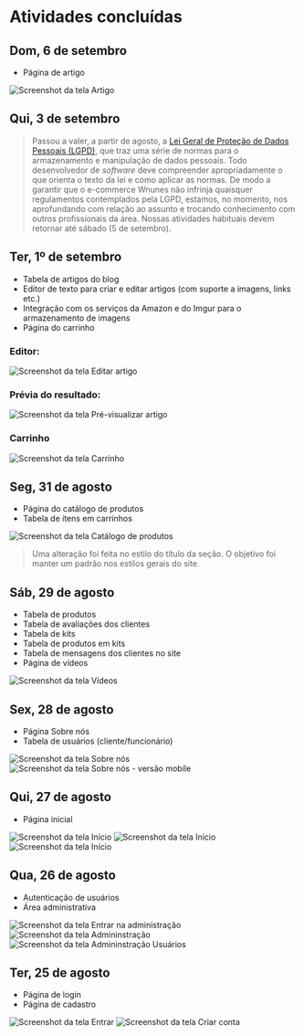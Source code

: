 # Atividades concluídas

## Dom, 6 de setembro

- Página de artigo

![Screenshot da tela Artigo](https://i.imgur.com/1liGmKa.png)

## Qui, 3 de setembro

>Passou a valer, a partir de agosto, a [Lei Geral de Proteção de Dados Pessoais (LGPD)](http://www.planalto.gov.br/ccivil_03/_Ato2015-2018/2018/Lei/L13709.htm), que traz uma série de normas para o armazenamento e manipulação de dados pessoais. Todo desenvolvedor de _software_ deve compreender apropriadamente o que orienta o texto da lei e como aplicar as normas. De modo a garantir que o e-commerce Wnunes não infrinja quaisquer regulamentos contemplados pela LGPD, estamos, no momento, nos aprofundando com relação ao assunto e trocando conhecimento com outros profissionais da área. Nossas atividades habituais devem retornar até sábado (5 de setembro).

## Ter, 1º de setembro

- Tabela de artigos do blog
- Editor de texto para criar e editar artigos (com suporte a imagens, links etc.)
- Integração com os serviços da Amazon e do Imgur para o armazenamento de imagens
- Página do carrinho

### Editor:

![Screenshot da tela Editar artigo](https://i.imgur.com/BChDyNi.png)

### Prévia do resultado:

![Screenshot da tela Pré-visualizar artigo](https://i.imgur.com/eFQr7mn.png)

### Carrinho

![Screenshot da tela Carrinho](https://i.imgur.com/zYFVw7S.png)

## Seg, 31 de agosto

- Página do catálogo de produtos
- Tabela de ítens em carrinhos

![Screenshot da tela Catálogo de produtos](https://i.imgur.com/BecQ9MA.png)

>Uma alteração foi feita no estilo do título da seção. O objetivo foi manter um padrão nos estilos gerais do site.

## Sáb, 29 de agosto

- Tabela de produtos
- Tabela de avaliações dos clientes
- Tabela de kits
- Tabela de produtos em kits
- Tabela de mensagens dos clientes no site
- Página de vídeos

![Screenshot da tela Vídeos](https://i.imgur.com/yyF2QK0.png)

## Sex, 28 de agosto

- Página Sobre nós
- Tabela de usuários (cliente/funcionário)

![Screenshot da tela Sobre nós](https://i.imgur.com/9OYp0QF.png)
![Screenshot da tela Sobre nós - versão mobile](https://i.imgur.com/hTiJ1Hw.png)

## Qui, 27 de agosto

- Página inicial

![Screenshot da tela Início](https://i.imgur.com/10r3ecU.png)
![Screenshot da tela Início](https://i.imgur.com/0IwN6ak.png)
![Screenshot da tela Início](https://i.imgur.com/8JGcSQd.png)

## Qua, 26 de agosto
- Autenticação de usuários
- Área administrativa

![Screenshot da tela Entrar na administração](https://i.imgur.com/HfibP76.png)
![Screenshot da tela Admininstração](https://i.imgur.com/GWlrfWs.png)
![Screenshot da tela Admininstração Usuários](https://i.imgur.com/YwBIfZ7.png)

## Ter, 25 de agosto
- Página de login
- Página de cadastro

![Screenshot da tela Entrar](https://i.imgur.com/UM9kbPH.png)
![Screenshot da tela Criar conta](https://i.imgur.com/IzOSalH.png)
